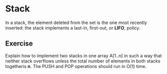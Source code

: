 # Stack

In a stack, the element deleted from the set is the one most recently inserted: the stack implements a last-in, first-out,
or **LIFO**, policy. 

## Exercise
Explain how to implement two stacks in one array A[1..n] in such a way that neither stack overflows unless the total number 
of elements in both stacks togetheris **n**. The PUSH and POP operations should run in O(1) time.
